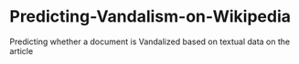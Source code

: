 # Predicting-Vandalism-on-Wikipedia
Predicting whether a document is Vandalized based on textual data on the article
